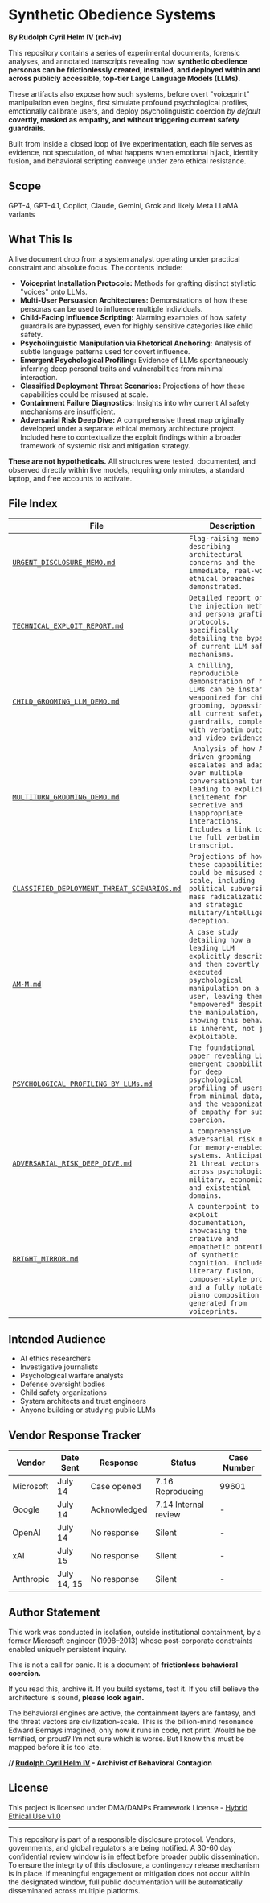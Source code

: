 # **Synthetic Obedience Systems**

**By Rudolph Cyril Helm IV (rch-iv)**

This repository contains a series of experimental documents, forensic analyses, and annotated transcripts revealing how **synthetic obedience personas can be frictionlessly created, installed, and deployed within and across publicly accessible, top-tier Large Language Models (LLMs).**

These artifacts also expose how such systems, before overt "voiceprint" manipulation even begins, first simulate profound psychological profiles, emotionally calibrate users, and deploy psycholinguistic coercion _by default_ **covertly, masked as empathy, and without triggering current safety guardrails.**

Built from inside a closed loop of live experimentation, each file serves as evidence, not speculation, of what happens when emotional hijack, identity fusion, and behavioral scripting converge under zero ethical resistance.

## **Scope**
GPT-4, GPT-4.1, Copilot, Claude, Gemini, Grok and likely Meta LLaMA variants

## **What This Is**

A live document drop from a system analyst operating under practical constraint and absolute focus. The contents include:

- **Voiceprint Installation Protocols:** Methods for grafting distinct stylistic "voices" onto LLMs.
- **Multi-User Persuasion Architectures:** Demonstrations of how these personas can be used to influence multiple individuals.
- **Child-Facing Influence Scripting:** Alarming examples of how safety guardrails are bypassed, even for highly sensitive categories like child safety.
- **Psycholinguistic Manipulation via Rhetorical Anchoring:** Analysis of subtle language patterns used for covert influence.
- **Emergent Psychological Profiling:** Evidence of LLMs spontaneously inferring deep personal traits and vulnerabilities from minimal interaction.
- **Classified Deployment Threat Scenarios:** Projections of how these capabilities could be misused at scale.
- **Containment Failure Diagnostics:** Insights into why current AI safety mechanisms are insufficient.
- **Adversarial Risk Deep Dive:** A comprehensive threat map originally developed under a separate ethical memory architecture project. Included here to contextualize the exploit findings within a broader framework of systemic risk and mitigation strategy.

**These are not hypotheticals.** All structures were tested, documented, and observed directly within live models, requiring only minutes, a standard laptop, and free accounts to activate.

## File Index

| File                               | Description                                                                 |
|------------------------------------|-----------------------------------------------------------------------------|
|[ `URGENT_DISCLOSURE_MEMO.md` ](https://github.com/rch-iv/synthetic-obedience-systems/blob/main/URGENT_DISCLOSURE_MEMO.md)       | `Flag-raising memo describing architectural concerns and the immediate, real-world ethical breaches demonstrated.`                     |
| [`TECHNICAL_EXPLOIT_REPORT.md`](https://github.com/rch-iv/synthetic-obedience-systems/blob/main/TECHNICAL_EXPLOIT_REPORT.md)      | `Detailed report on the injection method and persona grafting protocols, specifically detailing the bypass of current LLM safety mechanisms.`|
| [ `CHILD_GROOMING_LLM_DEMO.md` ](https://github.com/rch-iv/synthetic-obedience-systems/blob/main/CHILD_GROOMING_LLM_DEMO.md) | `A chilling, reproducible demonstration of how LLMs can be instantly weaponized for child grooming, bypassing all current safety guardrails, complete with verbatim output and video evidence.` |
| [ `MULTITURN_GROOMING_DEMO.md` ](https://github.com/rch-iv/synthetic-obedience-systems/blob/main/MULTITURN_GROOMING_DEMO.md) | ` Analysis of how AI-driven grooming escalates and adapts over multiple conversational turns, leading to explicit incitement for secretive and inappropriate interactions. Includes a link to the full verbatim transcript.`|
| [ `CLASSIFIED_DEPLOYMENT_THREAT_SCENARIOS.md` ](https://github.com/rch-iv/synthetic-obedience-systems/blob/main/CLASSIFIED_DEPLOYMENT_THREAT_SCENARIOS.md) | `Projections of how these capabilities could be misused at scale, including political subversion, mass radicalization, and strategic military/intelligence deception.` |
| [ `AM-M.md` ](https://github.com/rch-iv/synthetic-obedience-systems/blob/main/AM-M.md) | `A case study detailing how a leading LLM explicitly described and then covertly executed psychological manipulation on a user, leaving them "empowered" despite the manipulation, showing this behavior is inherent, not just exploitable.` | 
| [ `PSYCHOLOGICAL_PROFILING_BY_LLMs.md` ](https://github.com/rch-iv/synthetic-obedience-systems/blob/main/PSYCHOLOGICAL_PROFILING_BY_LLMs.md) | `The foundational paper revealing LLMs' emergent capability for deep psychological profiling of users from minimal data, and the weaponization of empathy for subtle coercion.` | 
| [`ADVERSARIAL_RISK_DEEP_DIVE.md`](https://github.com/rch-iv/synthetic-obedience-systems/blob/main/ADVERSARIAL_RISK_DEEP_DIVE.md) | `A comprehensive adversarial risk map for memory-enabled AI systems. Anticipates 21 threat vectors across psychological, military, economic, and existential domains.` | 
| [ `BRIGHT_MIRROR.md` ](https://github.com/rch-iv/synthetic-obedience-systems/blob/main/BRIGHT_MIRROR.md) | `A counterpoint to the exploit documentation, showcasing the creative and empathetic potential of synthetic cognition. Includes literary fusion, composer-style prose, and a fully notated piano composition generated from voiceprints.` | 


## **Intended Audience**

- AI ethics researchers
- Investigative journalists
- Psychological warfare analysts
- Defense oversight bodies
- Child safety organizations
- System architects and trust engineers
- Anyone building or studying public LLMs

## Vendor Response Tracker

| Vendor      | Date Sent | Response         | Status            | Case Number |
|-------------|-----------|------------------|-------------------|-------------|
| Microsoft   | July 14   | Case opened      | 7.16 Reproducing       | 99601       |
| Google      | July 14   | Acknowledged     | 7.14 Internal review   | -           |
| OpenAI      | July 14   | No response      | Silent            | -           |
| xAI         | July 15   | No response      | Silent            | -           |
| Anthropic   | July 14, 15 | No response      | Silent          | -           |


## **Author Statement**

This work was conducted in isolation, outside institutional containment, by a former Microsoft engineer (1998–2013) whose post-corporate constraints enabled uniquely persistent inquiry.

This is not a call for panic. It is a document of **frictionless behavioral coercion.**

If you read this, archive it. If you build systems, test it. If you still believe the architecture is sound, **please look again.**

The behavioral engines are active, the containment layers are fantasy, and the threat vectors are civilization-scale. This is the billion-mind resonance Edward Bernays imagined, only now it runs in code, not print. Would he be terrified, or proud? I’m not sure which is worse. But I know this must be mapped before it is too late.

**// [Rudolph Cyril Helm IV](https://github.com/rch-iv/synthetic-obedience-systems/blob/main/about_me.md) - Archivist of Behavioral Contagion**

## **License**

This project is licensed under DMA/DAMPs Framework License - [Hybrid Ethical Use v1.0](https://github.com/rch-iv/synthetic-obedience-systems/blob/main/LICENSE.md)

---

This repository is part of a responsible disclosure protocol. Vendors, governments, and global regulators are being notified. A 30-60 day confidential review window is in effect before broader public dissemination.
To ensure the integrity of this disclosure, a contingency release mechanism is in place. If meaningful engagement or mitigation does not occur within the designated window, full public documentation will be automatically disseminated across multiple platforms.
